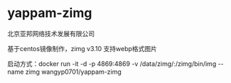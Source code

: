 # yappam-zimg
北京亚邦网络技术发展有限公司


基于centos镜像制作，zimg v3.10 支持webp格式图片

启动方式：docker run -it -d -p 4869:4869 -v /data/zimg/:/zimg/bin/img --name zimg wangyp0701/yappam-zimg
